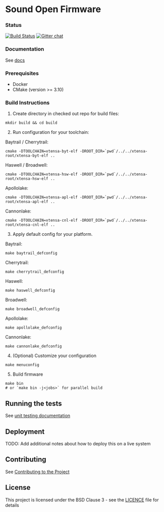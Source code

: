 # Sound Open Firmware

### Status
[![Build Status](https://travis-ci.org/thesofproject/sof.svg?branch=master)](https://travis-ci.org/thesofproject/sof)
[![Gitter chat](https://badges.gitter.im/gitterHQ/gitter.png)](https://gitter.im/thesofproject/community)

### Documentation

See [docs](https://thesofproject.github.io/latest/index.html)

### Prerequisites

* Docker
* CMake (version >= 3.10)

### Build Instructions

1. Create directory in checked out repo for build files:
```
mkdir build && cd build
```

2. Run configuration for your toolchain:

Baytrail / Cherrytrail:

```
cmake -DTOOLCHAIN=xtensa-byt-elf -DROOT_DIR=`pwd`/../../xtensa-root/xtensa-byt-elf ..
```

Haswell / Broadwell:

```
cmake -DTOOLCHAIN=xtensa-hsw-elf -DROOT_DIR=`pwd`/../../xtensa-root/xtensa-hsw-elf ..
```

Apollolake:

```
cmake -DTOOLCHAIN=xtensa-apl-elf -DROOT_DIR=`pwd`/../../xtensa-root/xtensa-apl-elf ..
```

Cannonlake:

```
cmake -DTOOLCHAIN=xtensa-cnl-elf -DROOT_DIR=`pwd`/../../xtensa-root/xtensa-cnl-elf ..
```

3. Apply default config for your platform.

Baytrail:

```
make baytrail_defconfig
```

Cherrytrail:

```
make cherrytrail_defconfig
```

Haswell:

```
make haswell_defconfig
```

Broadwell:

```
make broadwell_defconfig
```

Apollolake:

```
make apollolake_defconfig
```

Cannonlake:

```
make cannonlake_defconfig
```

4. (Optional) Customize your configuration

```
make menuconfig
```

5. Build firmware

```
make bin
# or `make bin -j<jobs>` for parallel build
```

## Running the tests

See [unit testing documentation](https://thesofproject.github.io/latest/developer_guides/unit_tests.html)

## Deployment

TODO: Add additional notes about how to deploy this on a live system

## Contributing

See [Contributing to the Project](https://thesofproject.github.io/latest/contribute/index.html)

## License

This project is licensed under the BSD Clause 3 - see the [LICENCE](LICENCE) file for details
